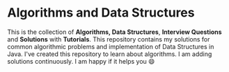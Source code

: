 # Algorithms and Data Structures
This is the collection of **Algorithms, Data Structures**, **Interview Questions** and **Solutions** with **Tutorials**.
This repository contains my solutions for common algorithmic problems and implementation of Data Structures in Java.
I've created this repository to learn about algorithms. I am adding solutions continuously. I am happy if it helps you :smile:    
